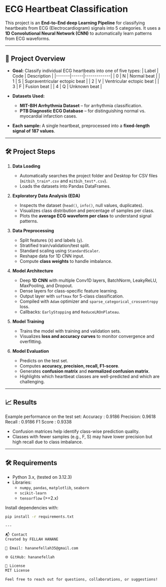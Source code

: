 # ECG Heartbeat Classification

This project is an **End-to-End deep Learning Pipeline** for classifying heartbeats from ECG (Electrocardiogram) signals into 5 categories. It uses a **1D Convolutional Neural Network (CNN)** to automatically learn patterns from ECG waveforms.

---

## 📌 Project Overview

- **Goal:** Classify individual ECG heartbeats into one of five types:
  | Label | Code | Description |
  |-------|------|-------------|
  | 0     | N    | Normal beat |
  | 1     | S    | Supraventricular ectopic beat |
  | 2     | V    | Ventricular ectopic beat |
  | 3     | F    | Fusion beat |
  | 4     | Q    | Unknown beat |

- **Datasets Used:**
  - **MIT-BIH Arrhythmia Dataset** – for arrhythmia classification.
  - **PTB Diagnostic ECG Database** – for distinguishing normal vs. myocardial infarction cases.

- **Each sample:** A single heartbeat, preprocessed into a **fixed-length signal of 187 values**.

---

## 🛠 Project Steps

1. **Data Loading**
   - Automatically searches the project folder and Desktop for CSV files (`mitbih_train*.csv` and `mitbih_test*.csv`).
   - Loads the datasets into Pandas DataFrames.

2. **Exploratory Data Analysis (EDA)**
   - Inspects the dataset (`head()`, `info()`, null values, duplicates).  
   - Visualizes class distribution and percentage of samples per class.  
   - Plots the **average ECG waveform per class** to understand signal patterns.

3. **Data Preprocessing**
   - Split features (`X`) and labels (`y`).  
   - Stratified train/validation/test split.  
   - Standard scaling using `StandardScaler`.  
   - Reshape data for 1D CNN input.  
   - Compute **class weights** to handle imbalance.

4. **Model Architecture**
   - Deep **1D CNN** with multiple Conv1D layers, BatchNorm, LeakyReLU, MaxPooling, and Dropout.  
   - Dense layers for class-specific feature learning.  
   - Output layer with `softmax` for 5-class classification.  
   - Compiled with `Adam` optimizer and `sparse_categorical_crossentropy` loss.  
   - Callbacks: `EarlyStopping` and `ReduceLROnPlateau`.

5. **Model Training**
   - Trains the model with training and validation sets.  
   - Visualizes **loss and accuracy curves** to monitor convergence and overfitting.

6. **Model Evaluation**
   - Predicts on the test set.  
   - Computes **accuracy, precision, recall, F1-score**.  
   - Generates **confusion matrix** and **normalized confusion matrix**.  
   - Highlights which heartbeat classes are well-predicted and which are challenging.

---

## 📈 Results

Example performance on the test set:
Accuracy : 0.9186
Precision: 0.9618
Recall   : 0.9186
F1 Score : 0.9338


- Confusion matrices help identify class-wise prediction quality.  
- Classes with fewer samples (e.g., F, S) may have lower precision but high recall due to class imbalance.

---

## 🛠 Requirements

- Python 3.x, (tested on 3.12.3)
- Libraries:
  - `numpy`, `pandas`, `matplotlib`, `seaborn`
  - `scikit-learn`
  - `tensorflow` (>=2.x)

Install dependencies with:

```bash
pip install -r requirements.txt

---

📬 Contact
Created by FELLAH HANANE

📧 Email: hananefellah35@gmail.com

🌐 GitHub: hananefellah

📄 License
MIT License

Feel free to reach out for questions, collaborations, or suggestions!


